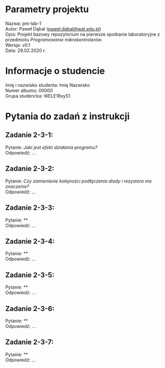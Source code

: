 # Parametry projektu
Nazwa:  pm-lab-1  
Autor:  Paweł Dąbal (pawel.dabal@wat.edu.pl)  
Opis:   Projekt bazowy repozytorium na pierwsze spotkanie laboratoryjne z przedmiotu *Programowanie mikrokontrolerów*.  
Wersja: v0.1  
Data:   29.02.2020 r.  

# Informacje o studencie
Imię i nazwisko studenta:   Imię Nazwisko  
Numer albumu:               00000  
Grupa studencka:            WELE18xyS1  

# Pytania do zadań z instrukcji
## Zadanie 2-3-1:
Pytanie:    *Jaki jest efekt działania programu?*  
Odpowiedź:  ...

## Zadanie 2-3-2:
Pytanie:    *Czy zamienienie kolejności podłączenia diody i rezystora ma znaczenie?*  
Odpowiedź:  ...

## Zadanie 2-3-3:
Pytanie:    **  
Odpowiedź:  ...

## Zadanie 2-3-4:
Pytanie:    **  
Odpowiedź:  ...

## Zadanie 2-3-5:
Pytanie:    **  
Odpowiedź:  ...

## Zadanie 2-3-6:
Pytanie:    **  
Odpowiedź:  ...

## Zadanie 2-3-7:
Pytanie:    **  
Odpowiedź:  ...
